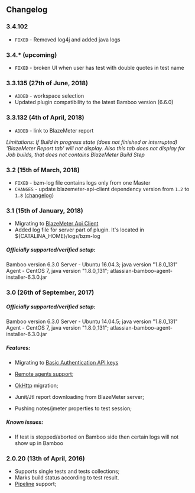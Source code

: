## Changelog
### 3.4.102
- `FIXED` - Removed log4j and added java logs

### 3.4.* (upcoming)
- `FIXED` - broken UI when user has test with double quotes in test name

### 3.3.135 (27th of June, 2018)
- `ADDED` - workspace selection
- Updated plugin compatibility to the latest Bamboo version (6.6.0)

### 3.3.132 (4th of April, 2018)
- `ADDED` - link to BlazeMeter report 

_Limitations: If Build in progress state (does not finished or interrupted) 'BlazeMeter Report tab' will not display. Also this tab does not display for Job builds, that does not contains BlazeMeter Build Step_

### 3.2 (15th of March, 2018)
- `FIXED` - bzm-log file contains logs only from one Master
- `CHANGES` - update blazemeter-api-client dependency version from `1.2` to `1.8` ([changelog](https://github.com/Blazemeter/blazemeter-api-client/wiki/Changelog))

### 3.1 (15th of January, 2018)
* Migrating to [BlazeMeter Api Client](https://github.com/Blazemeter/blazemeter-api-client)
* Added log file for server part of plugin. It's located in ${CATALINA_HOME}/logs/bzm-log

##### Officially supported/verified setup:

Bamboo version 6.3.0
Server - Ubuntu 16.04.3; java version "1.8.0_131"
Agent - CentOS 7, java version "1.8.0_131"; atlassian-bamboo-agent-installer-6.3.0.jar

### 3.0 (26th of September, 2017)

##### Officially supported/verified setup:

Bamboo version 6.3.0
Server - Ubuntu 14.04.5; java version "1.8.0_131"
Agent - CentOS 7, java version "1.8.0_131"; atlassian-bamboo-agent-installer-6.3.0.jar

##### Features:

* Migrating to [Basic Authentication API keys](https://guide.blazemeter.com/hc/en-us/articles/115002213289-BlazeMeter-API-keys--BlazeMeter-API-keys)  
* [Remote agents support](https://confluence.atlassian.com/bamboo/bamboo-remote-agent-installation-guide-289276832.html);

* [OkHttp](square.github.io/okhttp/) migration;
* Junit/Jtl report downloading from BlazeMeter server;
* Pushing notes/jmeter properties to test session;


##### Known issues:

* If test is stopped/aborted on Bamboo side then certain logs will not show up in Bamboo




### 2.0.20 (13th of April, 2016)

* Supports single tests and tests collections;  
* Marks build status according to test result.  
* [Pipeline](https://jenkins.io/doc/book/pipeline/) support;  
